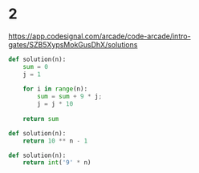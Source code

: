 # 2

https://app.codesignal.com/arcade/code-arcade/intro-gates/SZB5XypsMokGusDhX/solutions

```py
def solution(n):
    sum = 0
    j = 1
    
    for i in range(n):
        sum = sum + 9 * j;
        j = j * 10
    
    return sum
```

```py
def solution(n):
    return 10 ** n - 1
```

```py
def solution(n):
    return int('9' * n)
```